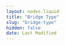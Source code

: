 ```yaml
---
layout: nodes.liquid
title: "Bridge Type"
slug: "bridge-type"
hidden: false
date: Last Modified
---
```

